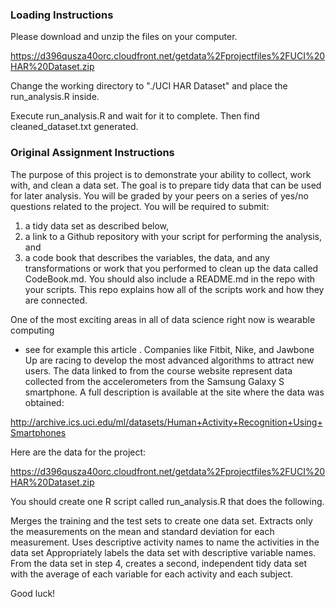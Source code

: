 ### Loading Instructions

Please download and unzip the files on your computer.

https://d396qusza40orc.cloudfront.net/getdata%2Fprojectfiles%2FUCI%20HAR%20Dataset.zip

Change the working directory to "./UCI HAR Dataset" and place the run_analysis.R inside.

Execute run_analysis.R and wait for it to complete. Then find cleaned_dataset.txt generated. 


### Original Assignment Instructions

The purpose of this project is to demonstrate your ability to collect, 
work with, and clean a data set. The goal is to prepare tidy data that 
can be used for later analysis. You will be graded by your peers on a 
series of yes/no questions related to the project. You will be required 
to submit: 
1) a tidy data set as described below, 
2) a link to a Github repository with your script for performing the analysis, and 
3) a code book that describes the variables, the data, and any transformations 
or work that you performed to clean up the data called CodeBook.md. 
You should also include a README.md in the repo with your scripts. 
This repo explains how all of the scripts work and how they are connected.

One of the most exciting areas in all of data science right now is wearable computing 
- see for example this article . Companies like Fitbit, Nike, and Jawbone Up are racing 
to develop the most advanced algorithms to attract new users. The data linked to from 
the course website represent data collected from the accelerometers from the Samsung Galaxy S 
smartphone. A full description is available at the site where the data was obtained:

http://archive.ics.uci.edu/ml/datasets/Human+Activity+Recognition+Using+Smartphones

Here are the data for the project:

https://d396qusza40orc.cloudfront.net/getdata%2Fprojectfiles%2FUCI%20HAR%20Dataset.zip

You should create one R script called run_analysis.R that does the following.

Merges the training and the test sets to create one data set.
Extracts only the measurements on the mean and standard deviation for each measurement.
Uses descriptive activity names to name the activities in the data set
Appropriately labels the data set with descriptive variable names.
From the data set in step 4, creates a second, independent tidy data set with the average of 
each variable for each activity and each subject.

Good luck!
